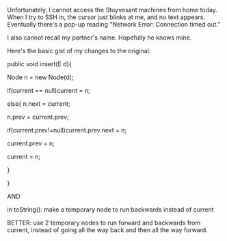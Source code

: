 Unfortunately, I cannot access the Stuyvesant machines from home today.
When I try to SSH in, the cursor just blinks at me, and no text appears.
Eventually there's a pop-up reading "Network Error: Connection timed out."

I also cannot recall my partner's name.  Hopefully he knows mine.

Here's the basic gist of my changes to the original:

public void insert(E d){

Node<E> n = new Node<E>(d);

if(current == null)current = n;

else{
n.next = current;

n.prev = current.prev;

if(current.prev!=null)current.prev.next = n;

current.prev = n;

current = n;

}

}

AND

in toString(): make a temporary node to run backwards instead of current

BETTER: use 2 temporary nodes to run forward and backwards from current,
instead of going all the way back and then all the way forward.
